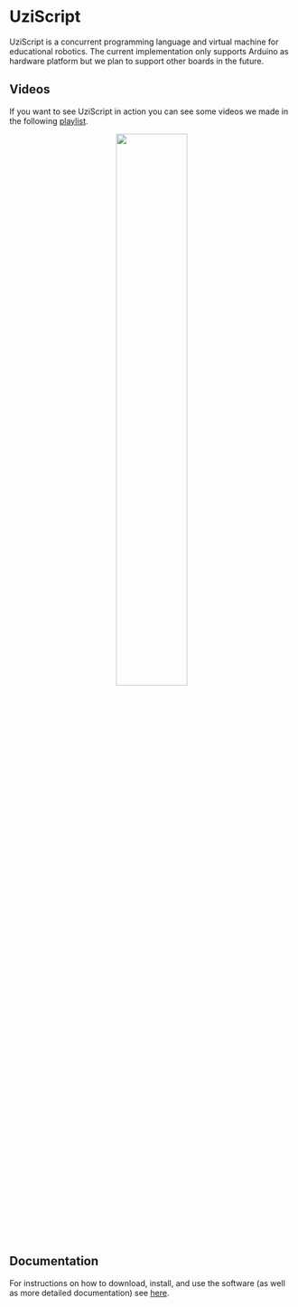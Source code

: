 UziScript
=========

UziScript is a concurrent programming language and virtual machine for educational robotics. The current implementation only supports Arduino as hardware platform but we plan to support other boards in the future.

## Videos

If you want to see UziScript in action you can see some videos we made in the following [playlist](https://www.youtube.com/playlist?list=PL1aXD47455XPWv4rTXQBuHvamCoNUGeke).

<p align="center">  
  <a href="https://www.youtube.com/playlist?list=PL1aXD47455XPWv4rTXQBuHvamCoNUGeke">
    <img width="50%" src="http://img.youtube.com/vi/2gO58-qDmf8/0.jpg">  
  </a>
</p>

## Documentation

For instructions on how to download, install, and use the software (as well as more detailed documentation) see [here](/docs/README.md).
